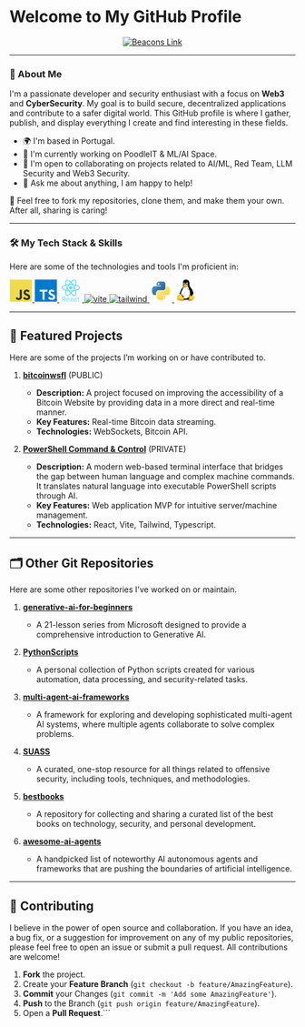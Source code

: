 # Welcome to My GitHub Profile

<p align="center">
  <a href="https://beacons.ai/ricardo_leal_">
    <img src="https://img.shields.io/badge/Beacons-My%20Essential%20Links-blue?style=for-the-badge&logo=beacon" alt="Beacons Link"/>
  </a>
</p>

---

### 👋 About Me

I'm a passionate developer and security enthusiast with a focus on **Web3** and **CyberSecurity**. My goal is to build secure, decentralized applications and contribute to a safer digital world. This GitHub profile is where I gather, publish, and display everything I create and find interesting in these fields.

*   🌍 I'm based in Portugal.
*   🚀 I'm currently working on PoodleIT & ML/AI Space.
*   🤝 I'm open to collaborating on projects related to AI/ML, Red Team, LLM Security and Web3 Security.
*   💬 Ask me about anything, I am happy to help!

🧰 Feel free to fork my repositories, clone them, and make them your own. After all, sharing is caring!

---

### 🛠️ My Tech Stack & Skills

Here are some of the technologies and tools I'm proficient in:

<p align="left">
  <a href="https://developer.mozilla.org/en-US/docs/Web/JavaScript" target="_blank" rel="noreferrer">
    <img src="https://raw.githubusercontent.com/devicons/devicon/master/icons/javascript/javascript-original.svg" alt="javascript" width="40" height="40"/>
  </a>
  <a href="https://www.typescriptlang.org/" target="_blank" rel="noreferrer">
    <img src="https://raw.githubusercontent.com/devicons/devicon/master/icons/typescript/typescript-original.svg" alt="typescript" width="40" height="40"/>
  </a>
  <a href="https://reactjs.org/" target="_blank" rel="noreferrer">
    <img src="https://raw.githubusercontent.com/devicons/devicon/master/icons/react/react-original-wordmark.svg" alt="react" width="40" height="40"/>
  </a>
    <a href="https://vitejs.dev/" target="_blank" rel="noreferrer">
    <img src="https://www.vectorlogo.zone/logos/vitejs/vitejs-icon.svg" alt="vite" width="40" height="40"/>
  </a>
  <a href="https://tailwindcss.com/" target="_blank" rel="noreferrer">
    <img src="https://www.vectorlogo.zone/logos/tailwindcss/tailwindcss-icon.svg" alt="tailwind" width="40" height="40"/>
  </a>
  <a href="https://www.python.org" target="_blank" rel="noreferrer">
    <img src="https://raw.githubusercontent.com/devicons/devicon/master/icons/python/python-original.svg" alt="python" width="40" height="40"/>
  </a>
   <a href="https://www.linux.org/" target="_blank" rel="noreferrer">
    <img src="https://raw.githubusercontent.com/devicons/devicon/master/icons/linux/linux-original.svg" alt="linux" width="40" height="40"/>
  </a>
</p>

---

## 🚀 Featured Projects

Here are some of the projects I’m working on or have contributed to.

1.  **[bitcoinwsfl](https://github.com/RLealz/bitcoinwsfl)** (PUBLIC)
    -   **Description:** A project focused on improving the accessibility of a Bitcoin Website by providing data in a more direct and real-time manner.
    -   **Key Features:** Real-time Bitcoin data streaming.
    -   **Technologies:** WebSockets, Bitcoin API.

2.  **[PowerShell Command & Control](https://github.com/RLealz/powershell-command-control)** (PRIVATE)
    -   **Description:** A modern web-based terminal interface that bridges the gap between human language and complex machine commands. It translates natural language into executable PowerShell scripts through AI.
    -   **Key Features:** Web application MVP for intuitive server/machine management.
    -   **Technologies:** React, Vite, Tailwind, Typescript.

---

## 🗂️ Other Git Repositories

Here are some other repositories I've worked on or maintain.

1.  **[generative-ai-for-beginners](https://github.com/RLealz/generative-ai-for-beginners)**
    -   A 21-lesson series from Microsoft designed to provide a comprehensive introduction to Generative AI.

2.  **[PythonScripts](https://github.com/RLealz/PythonScripts)**
    -   A personal collection of Python scripts created for various automation, data processing, and security-related tasks.

3.  **[multi-agent-ai-frameworks](https://github.com/RLealz/multi-agent-ai-frameworks)**
    -   A framework for exploring and developing sophisticated multi-agent AI systems, where multiple agents collaborate to solve complex problems.

4.  **[SUASS](https://github.com/RLealz/SUASS)**
    -   A curated, one-stop resource for all things related to offensive security, including tools, techniques, and methodologies.

5.  **[bestbooks](https://github.com/RLealz/bestbooks)**
    -   A repository for collecting and sharing a curated list of the best books on technology, security, and personal development.

6.  **[awesome-ai-agents](https://github.com/RLealz/awesome-ai-agents)**
    -   A handpicked list of noteworthy AI autonomous agents and frameworks that are pushing the boundaries of artificial intelligence.

---

## 🤝 Contributing

I believe in the power of open source and collaboration. If you have an idea, a bug fix, or a suggestion for improvement on any of my public repositories, please feel free to open an issue or submit a pull request. All contributions are welcome!

1.  **Fork** the project.
2.  Create your **Feature Branch** (`git checkout -b feature/AmazingFeature`).
3.  **Commit** your Changes (`git commit -m 'Add some AmazingFeature'`).
4.  **Push** to the Branch (`git push origin feature/AmazingFeature`).
5.  Open a **Pull Request**.```
